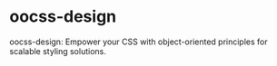 # oocss-design
oocss-design: Empower your CSS with object-oriented principles for scalable styling solutions.
